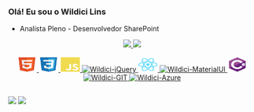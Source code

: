 ### Olá! Eu sou o Wildici Lins

- Analista Pleno - Desenvolvedor SharePoint

<div align="center">
    <a href="https://github.com/wildici">
        <img height="180em"
            src="https://github-readme-stats.vercel.app/api?username=wildici&show_icons=true&theme=merko&include_all_commits=true&count_private=true" />
        <img height="180em"
            src="https://github-readme-stats.vercel.app/api/top-langs/?username=wildici&layout=compact&langs_count=7&theme=merko" />
</div>

<div align="center"><br>
    <img alt="Wildici-HTML" height="30" width="40"
        src="https://raw.githubusercontent.com/devicons/devicon/master/icons/html5/html5-original.svg">
    <img alt="Wildici-CSS" height="30" width="40"
        src="https://raw.githubusercontent.com/devicons/devicon/master/icons/css3/css3-original.svg">
    <img alt="Wildici-Js" height="30" width="40"
        src="https://raw.githubusercontent.com/devicons/devicon/master/icons/javascript/javascript-plain.svg">
    <img alt="Wildici-jQuery" height="30" width="40"
        src="https://cdn.jsdelivr.net/gh/devicons/devicon/icons/jquery/jquery-original.svg">
    <img alt="Wildici-React" height="30" width="40"
        src="https://raw.githubusercontent.com/devicons/devicon/master/icons/react/react-original.svg">
    <img alt="Wildici-MaterialUI" height="30" width="40"
        src="https://cdn.jsdelivr.net/gh/devicons/devicon/icons/materialui/materialui-original.svg">
    <img alt="Wildici-C#" height="30" width="40"
        src="https://raw.githubusercontent.com/devicons/devicon/master/icons/csharp/csharp-original.svg">
    <img alt="Wildici-GIT" height="30" width="40"
        src="https://cdn.jsdelivr.net/gh/devicons/devicon/icons/git/git-original.svg" />
    <img alt="Wildici-Azure" height="30" width="40"
        src="https://cdn.jsdelivr.net/gh/devicons/devicon/icons/azure/azure-original.svg" />
</div>

##

<div>
    <a href="https://www.linkedin.com/in/wildici/" target="_blank"><img
            src="https://img.shields.io/badge/-LinkedIn-%230077B5?style=for-the-badge&logo=linkedin&logoColor=white"
            target="_blank"></a>
    <a href="mailto:wildici@hotmail.com"><img
            src="https://img.shields.io/badge/-Hotmail-%23333?style=for-the-badge&logo=gmail&logoColor=white"
            target="_blank"></a>
</div>
